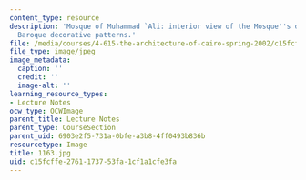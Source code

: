 ```yaml
---
content_type: resource
description: 'Mosque of Muhammad `Ali: interior view of the Mosque''s domes with their
  Baroque decorative patterns.'
file: /media/courses/4-615-the-architecture-of-cairo-spring-2002/c15fcffe2761173753fa1cf1a1cfe3fa_1163.jpg
file_type: image/jpeg
image_metadata:
  caption: ''
  credit: ''
  image-alt: ''
learning_resource_types:
- Lecture Notes
ocw_type: OCWImage
parent_title: Lecture Notes
parent_type: CourseSection
parent_uid: 6903e2f5-731a-0bfe-a3b8-4ff0493b836b
resourcetype: Image
title: 1163.jpg
uid: c15fcffe-2761-1737-53fa-1cf1a1cfe3fa
---
```

